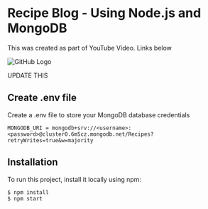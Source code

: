 # Recipe Blog - Using Node.js and MongoDB

This was created as part of YouTube Video. Links below

![GitHub Logo](https://raddy.dev/wp-content/uploads/2021/09/recipe-blog-nodejs-mongoose.jpg)

UPDATE THIS

## Create .env file

Create a .env file to store your MongoDB database credentials

```
MONGODB_URI = mongodb+srv://<username>:<password>@cluster0.6m5cz.mongodb.net/Recipes?retryWrites=true&w=majority
```

## Installation

To run this project, install it locally using npm:

```
$ npm install
$ npm start
```
